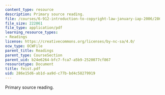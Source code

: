 ```yaml
---
content_type: resource
description: Primary source reading.
file: /courses/6-912-introduction-to-copyright-law-january-iap-2006/286e15d6ab1daa9dc77bbd4c58279919_feist.pdf
file_size: 222061
file_type: application/pdf
learning_resource_types:
- Readings
license: https://creativecommons.org/licenses/by-nc-sa/4.0/
ocw_type: OCWFile
parent_title: Readings
parent_type: CourseSection
parent_uid: b24e6264-bfc7-fca7-a5b9-2520077cf867
resourcetype: Document
title: feist.pdf
uid: 286e15d6-ab1d-aa9d-c77b-bd4c58279919
---
```

Primary source reading.